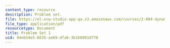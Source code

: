 ```yaml
---
content_type: resource
description: Problem set.
file: https://ol-ocw-studio-app-qa.s3.amazonaws.com/courses/2-004-dynamics-and-control-ii-spring-2008/94eb54e56635ae69dfa63b168991d778_ps1.pdf
file_type: application/pdf
resourcetype: Document
title: Problem Set 1
uid: 94eb54e5-6635-ae69-dfa6-3b168991d778
---
```

